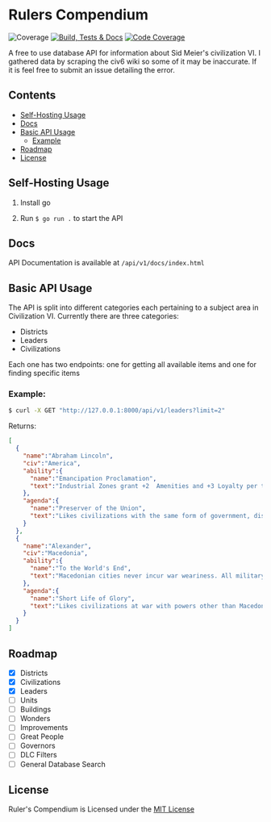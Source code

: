 # Rulers Compendium
![Coverage](https://img.shields.io/badge/Coverage-100.0%25-brightgreen)
[![Build, Tests & Docs](https://github.com/grqphical07/rulers-compendium/actions/workflows/go.yml/badge.svg)](https://github.com/grqphical07/rulers-compendium/actions/workflows/go.yml)
[![Code Coverage](https://github.com/grqphical07/rulers-compendium/actions/workflows/coverage.yml/badge.svg)](https://github.com/grqphical07/rulers-compendium/actions/workflows/coverage.yml)

A free to use database API for information about Sid Meier's civilization VI. I gathered data by scraping the civ6 wiki so some of it may be inaccurate. If it is feel free to submit an issue detailing the error.

## Contents

- [Self-Hosting Usage](#self-hosting-usage)
- [Docs](#docs)
- [Basic API Usage](#basic-api-usage)
    - [Example](#example)
- [Roadmap](#roadmap)
- [License](#license)

## Self-Hosting Usage

1. Install go

2. Run ```$ go run .``` to start the API

## Docs

API Documentation is available at ```/api/v1/docs/index.html```

## Basic API Usage

The API is split into different categories each pertaining to a subject area in Civilization VI. Currently there are three categories:

- Districts
- Leaders
- Civilizations

Each one has two endpoints: one for getting all available items and one for finding specific items

### Example:

```bash
$ curl -X GET "http://127.0.0.1:8000/api/v1/leaders?limit=2"
```

Returns:
```json
[
  {
    "name":"Abraham Lincoln",
    "civ":"America",
    "ability":{
      "name":"Emancipation Proclamation",
      "text":"Industrial Zones grant +2  Amenities and +3 Loyalty per turn but Plantations give -2 Loyalty. Receives a free Melee unit after constructing Industrial Zones and their buildings. The free unit does not require resources when created or to maintain and receives +5  Combat Strength."
    },
    "agenda":{
      "name":"Preserver of the Union",
      "text":"Likes civilizations with the same form of government, dislikes those with a different form of government and really dislikes ones with a different government of the same era as his own."
    }
  },
  {
    "name":"Alexander",
    "civ":"Macedonia",
    "ability":{
      "name":"To the World's End",
      "text":"Macedonian cities never incur war weariness. All military units heal completely when a city with a Wonder is captured. Gains the Hetairoi unique unit with Horseback Riding."
    },
    "agenda":{
      "name":"Short Life of Glory",
      "text":"Likes civilizations at war with powers other than Macedon. Dislikes civilizations at peace.  Grievances against this leader decay at twice the usual rate."
    }
  }
]
```

## Roadmap

- [x] Districts
- [x] Civilizations
- [x] Leaders
- [ ] Units
- [ ] Buildings
- [ ] Wonders
- [ ] Improvements
- [ ] Great People
- [ ] Governors
- [ ] DLC Filters
- [ ] General Database Search

## License

Ruler's Compendium is Licensed under the [MIT License](https://github.com/grqphical07/rulers-compendium/blob/main/LICENSE)